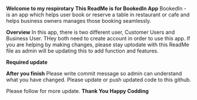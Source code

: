 **Welcome to my respirotary**
**This ReadMe is for BookedIn App**
BookedIn - is an app which helps user book or reserve a table in restaurant or cafe and helps business owners manages those booking seamlessly.

**Overview**
In this app, there is two different user, Customer Users and Business User. THey both need to create account in order to use this app. If you are helping by making changes, please stay uptodate with this ReadMe file as admin will be updating this to add function and features.

**Required update**


**After you finish**
Please write commit message so admin can understand what you have changed.
Please update or push updated code to this github. 

Please follow for more update.
**Thank You**
**Happy Codding**
